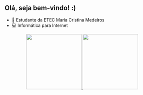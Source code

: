 ## Olá, seja bem-vindo! :)

- 📖 Estudante da ETEC Maria Cristina Medeiros
- 💻 Informática para Internet

<div align="center">
  <a href="https://github.com/projamandakaori">
  <img height="180em" src="https://github-readme-stats.vercel.app/api?username=projamandakaori&show_icons=true&theme=buefy&include_all_commits=true&count_private=true"/>
  <img height="180em" src="https://github-readme-stats.vercel.app/api/top-langs/?username=projamandakaori&layout=compact&langs_count=7&theme=buefy"/>
</div>
